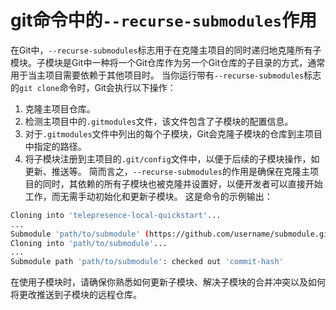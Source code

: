 # git命令中的`--recurse-submodules`作用

在Git中，`--recurse-submodules`标志用于在克隆主项目的同时递归地克隆所有子模块。子模块是Git中一种将一个Git仓库作为另一个Git仓库的子目录的方式，通常用于当主项目需要依赖于其他项目时。
当你运行带有`--recurse-submodules`标志的`git clone`命令时，Git会执行以下操作：

1. 克隆主项目仓库。
2. 检测主项目中的`.gitmodules`文件，该文件包含了子模块的配置信息。
3. 对于`.gitmodules`文件中列出的每个子模块，Git会克隆子模块的仓库到主项目中指定的路径。
4. 将子模块注册到主项目的`.git/config`文件中，以便于后续的子模块操作，如更新、推送等。
简而言之，`--recurse-submodules`的作用是确保在克隆主项目的同时，其依赖的所有子模块也被克隆并设置好，以便开发者可以直接开始工作，而无需手动初始化和更新子模块。
这是命令的示例输出：

```sh
Cloning into 'telepresence-local-quickstart'...
...
Submodule 'path/to/submodule' (https://github.com/username/submodule.git) registered for path 'path/to/submodule'
Cloning into 'path/to/submodule'...
...
Submodule path 'path/to/submodule': checked out 'commit-hash'
```

在使用子模块时，请确保你熟悉如何更新子模块、解决子模块的合并冲突以及如何将更改推送到子模块的远程仓库。
